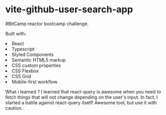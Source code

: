 # vite-github-user-search-app
#BitCamp reactor bootcamp challenge.

Built with: 

<li>React</li>
<li>Typescript</li>
<li>Styled Components</li>
<li>Semantic HTML5 markup</li>
<li>CSS custom properties</li>
<li>CSS Flexbox</li>
<li>CSS Grid</li>
<li>Mobile-first workflow</li>

What i learned ?
I learned that react-query is awesome when you need to fetch things that will not change depending on the user's input. In fact, I started a battle against react-query itself! Awesome tool, but use it with caution.
